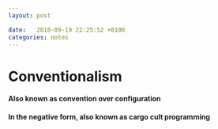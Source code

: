 ```yaml
---
layout: post

date:   2018-09-19 22:25:52 +0100
categories: notes
---
```

Conventionalism
===============

#### Also known as convention over configuration

#### In the negative form, also known as cargo cult programming
